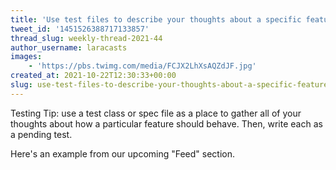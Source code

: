 ```yaml
---
title: 'Use test files to describe your thoughts about a specific feature — in full — before starting implementation'
tweet_id: '1451526388717133857'
thread_slug: weekly-thread-2021-44
author_username: laracasts
images:
    - 'https://pbs.twimg.com/media/FCJX2LhXsAQZdJF.jpg'
created_at: 2021-10-22T12:30:33+00:00
slug: use-test-files-to-describe-your-thoughts-about-a-specific-feature-in-full-before-starting-implementation
---
```

Testing Tip: use a test class or spec file as a place to gather all of your thoughts about how a particular feature should behave. Then, write each as a pending test.

Here's an example from our upcoming "Feed" section.